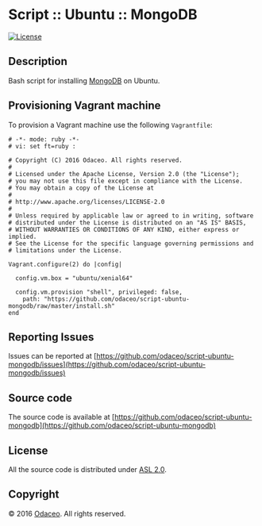 # Script :: Ubuntu :: MongoDB

[![License](https://img.shields.io/github/license/odaceo/script-ubuntu-mongodb.svg)](LICENSE)

## Description

Bash script for installing [MongoDB](https://www.mongodb.com) on Ubuntu.

## Provisioning Vagrant machine

To provision a Vagrant machine use the following ``Vagrantfile``:

``` shell
# -*- mode: ruby -*-
# vi: set ft=ruby :

# Copyright (C) 2016 Odaceo. All rights reserved.
#
# Licensed under the Apache License, Version 2.0 (the "License");
# you may not use this file except in compliance with the License.
# You may obtain a copy of the License at
#
# http://www.apache.org/licenses/LICENSE-2.0
#
# Unless required by applicable law or agreed to in writing, software
# distributed under the License is distributed on an "AS IS" BASIS,
# WITHOUT WARRANTIES OR CONDITIONS OF ANY KIND, either express or implied.
# See the License for the specific language governing permissions and
# limitations under the License.

Vagrant.configure(2) do |config|

  config.vm.box = "ubuntu/xenial64"

  config.vm.provision "shell", privileged: false, 
    path: "https://github.com/odaceo/script-ubuntu-mongodb/raw/master/install.sh"
end
```

## Reporting Issues

Issues can be reported at [https://github.com/odaceo/script-ubuntu-mongodb/issues](https://github.com/odaceo/script-ubuntu-mongodb/issues)

## Source code

The source code is available at [https://github.com/odaceo/script-ubuntu-mongodb](https://github.com/odaceo/script-ubuntu-mongodb)

## License

All the source code is distributed under [ASL 2.0](LICENSE).

## Copyright

© 2016 [Odaceo](http://odaceo.ch). All rights reserved.